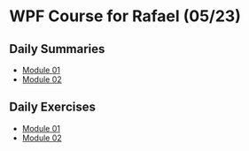 # WPF Course for Rafael (05/23)

## Daily Summaries
* [Module 01](./module%2001/README.md)
* [Module 02](./module%2002/README.md)

## Daily Exercises
* [Module 01](./module%2001/exercises/README.md)
* [Module 02](./module%2002/exercises/README.md)